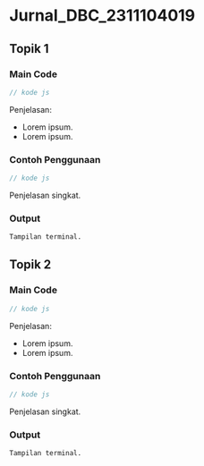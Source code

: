 # Jurnal_DBC_2311104019

## Topik 1

### Main Code

```js
// kode js
```

Penjelasan:

- Lorem ipsum.
- Lorem ipsum.

### Contoh Penggunaan

```js
// kode js
```

Penjelasan singkat.

### Output

```bash
Tampilan terminal.
```

## Topik 2

### Main Code

```js
// kode js
```

Penjelasan:

- Lorem ipsum.
- Lorem ipsum.

### Contoh Penggunaan

```js
// kode js
```

Penjelasan singkat.

### Output

```bash
Tampilan terminal.
```
